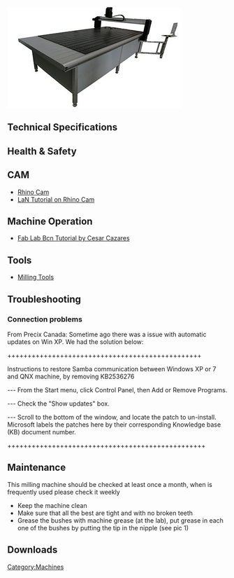 ![](/assets/images/Machines_2.jpg "Machines_2.jpg")

## Technical Specifications

## Health & Safety

## CAM

  - [Rhino Cam](http://www.rhinocam.com/)
  - [LaN Tutorial on Rhino
    Cam](http://fablabbcn.org/fablabfiles/LaN%20RhinoCAM%20Tutorial_lo.pdf)

## Machine Operation

  - [Fab Lab Bcn Tutorial by Cesar
    Cazares](http://www.fablabbcn.org/images/Precix%20Milling%20Machine%20Manual.pdf)

## Tools

  - [Milling Tools](Milling_Tools "wikilink")

## Troubleshooting

### Connection problems

From Precix Canada: Sometime ago there was a issue with automatic
updates on Win XP. We had the solution below:

\++++++++++++++++++++++++++++++++++++++++++++++++

Instructions to restore Samba communication between Windows XP or 7 and
QNX machine, by removing KB2536276

\--- From the Start menu, click Control Panel, then Add or Remove
Programs.

\--- Check the "Show updates" box.

\--- Scroll to the bottom of the window, and locate the patch to
un-install. Microsoft labels the patches here by their corresponding
Knowledge base (KB) document number.

\+++++++++++++++++++++++++++++++++++++++++++++++++

## Maintenance

This milling machine should be checked at least once a month, when is
frequently used please check it weekly

  - Keep the machine clean
  - Make sure that all the best are tight and with no broken teeth
  - Grease the bushes with machine grease (at the lab), put grease in
    each one of the bushes by putting the tip in the nipple (see pic 1)

## Downloads

[Category:Machines](Category:Machines "wikilink")